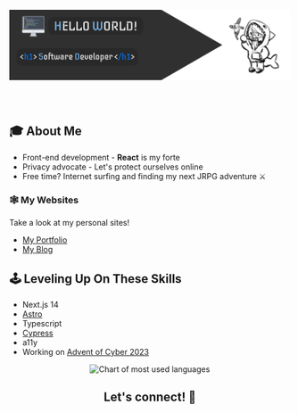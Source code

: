 <p><img align="center" src="./assets/profile_banner.png" alt="GitHub Profile Banner"></p><br>

<div align="center"><img src="https://skillicons.dev/icons?i=git,js,html,css,py,react,vite,astro,tailwind,nextjs" alt=""></div>

## 🎓 **About Me**

- Front-end development - **React** is my forte
- Privacy advocate - Let's protect ourselves online
- Free time? Internet surfing and finding my next JRPG adventure ⚔

### 🕸 **My Websites**

Take a look at my personal sites!

- [My Portfolio](https://www.hny-codes.com/)
- [My Blog](https://hny-blogs.vercel.app/)

## 🕹 **Leveling Up On These Skills**

- Next.js 14
- [Astro](https://astro.build/)
- Typescript
- [Cypress](https://www.cypress.io/)
- a11y
- Working on [Advent of Cyber 2023](https://tryhackme.com/room/adventofcyber2023)

<div align="center"><img src="https://github-readme-stats.vercel.app/api/top-langs/?username=hny-codes&layout=donut&langs_count=10&theme=tokyonight" alt="Chart of most used languages"></div>

<h2 align="center"><strong>Let's connect!</strong> 💬</h2>
